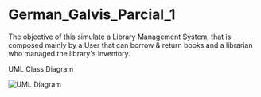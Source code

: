 # German_Galvis_Parcial_1
The objective of this simulate a Library Management System, that is composed mainly by a User that can borrow & return books and a librarian who managed the library's inventory.

UML Class Diagram

![UML Diagram](https://user-images.githubusercontent.com/73660713/190264257-984db307-ab3a-4949-9f67-4120ecab087b.png)
